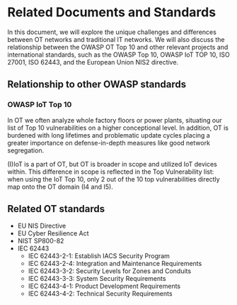 # Related Documents and Standards

In this document, we will explore the unique challenges and differences between OT networks and traditional IT networks. We will also discuss the relationship between the OWASP OT Top 10 and other relevant projects and international standards, such as the OWASP Top 10, OWASP IoT TOP 10, ISO 27001, ISO 62443, and the European Union NIS2 directive.

## Relationship to other OWASP standards

### OWASP IoT Top 10

In OT we often analyze whole factory floors or power plants, situating our list of Top 10 vulnerabilities on a higher conceptional level. In addition, OT is burdened with long lifetimes and problematic update cycles placing a greater importance on defense-in-depth measures like good network segregation.

(I)IoT is a part of OT, but OT is broader in scope and utilized IoT devices within. This difference in scope is reflected in the Top Vulnerability list: when using the IoT Top 10, only 2 out of the 10 top vulnerabilities directly map onto the OT domain (I4 and I5).

## Related OT standards

- EU NIS Directive
- EU Cyber Resilience Act
- NIST SP800-82
- IEC 62443
  - IEC 62443-2-1: Establish IACS Security Program
  - IEC 62443-2-4: Integration and Maintenance Requirements
  - IEC 62443-3-2: Security Levels for Zones and Conduits
  - IEC 62443-3-3: System Security Requirements
  - IEC 62443-4-1: Product Development Requirements
  - IEC 62443-4-2: Technical Security Requirements
